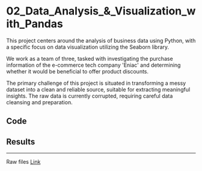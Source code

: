 # 02_Data_Analysis_&_Visualization_with_Pandas

This project centers around the analysis of business data using Python, with a specific focus on data visualization utilizing the Seaborn library.

We work as a team of three, tasked with investigating the purchase information of the e-commerce tech company 'Eniac' and determining whether it would be beneficial to offer product discounts.

The primary challenge of this project is situated in transforming a messy dataset into a clean and reliable source, suitable for extracting meaningful insights. The raw data is currently corrupted, requiring careful data cleansing and preparation.

## Code


## Results

---
Raw files [Link](https://drive.google.com/drive/folders/1mHBDnFvMOgxnZIVSAw1LyT8b2-qbzB8T)

